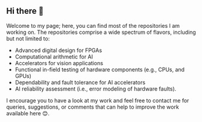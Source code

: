 ## Hi there 👋

Welcome to my page; here, you can find most of the repositories I am working on. The repositories comprise a wide spectrum of flavors, including but not limited to:

- Advanced digital design for FPGAs
- Computational arithmetic for AI
- Accelerators for vision applications
- Functional in-field testing of hardware components (e.g., CPUs, and GPUs)
- Dependability and fault tolerance for AI accelerators
- AI reliability assessment (i.e., error modeling of hardware faults).

I encourage you to have a look at my work and feel free to contact me for queries, suggestions, or comments that can help to improve the work available here 😊. 

<!--
**divadnauj-GB/divadnauj-GB** is a ✨ _special_ ✨ repository because its `README.md` (this file) appears on your GitHub profile.

Here are some ideas to get you started:

- 🔭 I’m currently working on ...
- 🌱 I’m currently learning ...
- 👯 I’m looking to collaborate on ...
- 🤔 I’m looking for help with ...
- 💬 Ask me about ...
- 📫 How to reach me: ...
- 😄 Pronouns: ...
- ⚡ Fun fact: ...
-->
